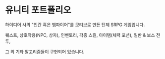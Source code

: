 # 유니티 포트폴리오

하이디어 사의 "인간 혹은 뱀파이어"를 모티브로 만든 턴제 SRPG 게임입니다.

퀘스트, 상호작용(NPC, 상자), 인벤토리, 각종 스킬, 아이템(체력 포션), 일반 & 보스 전투,

그 외 기타 알고리즘들이 구현되어 있습니다.
